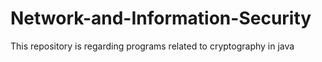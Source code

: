 # Network-and-Information-Security
This repository is regarding programs related to cryptography in java

